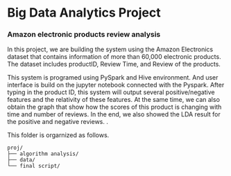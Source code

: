 # Big Data Analytics Project 
### Amazon electronic products review analysis

In this project, we are building the system using the Amazon Electronics dataset that contains  information of more than 60,000 electronic products. The dataset includes productID, Review Time, and Review of the products. 

This system is programed using PySpark and Hive environment. And user interface is build on the jupyter notebook connected with the Pyspark. After typing in the product ID, this system will output several positive/negative features and the relativity of these features.  At the same time, we can also obtain the graph that show how the scores of this product is changing with time and number of reviews. In the end, we also showed the LDA result for the positive and negative reviews.
. 


This folder is orgarnized as follows.

```
proj/
├── algorithm analysis/
├── data/
└── final script/
```


